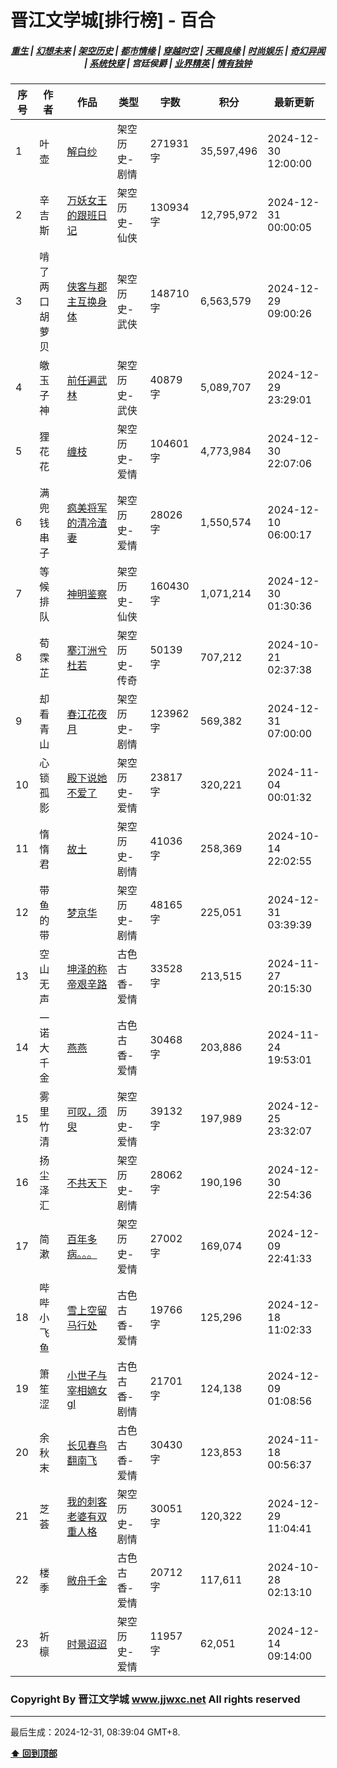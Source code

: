 # 晋江文学城[排行榜] - 百合

<h5 align="center">
	<a href="https://github.com/dev-chenxing/jjwxc-charts/blob/main/重生.md">重生</a> |
	<a href="https://github.com/dev-chenxing/jjwxc-charts/blob/main/幻想未来.md">幻想未来</a> |
	<a href="https://github.com/dev-chenxing/jjwxc-charts/blob/main/架空历史.md">架空历史</a> |
	<a href="https://github.com/dev-chenxing/jjwxc-charts/blob/main/都市情缘.md">都市情缘</a> |
	<a href="https://github.com/dev-chenxing/jjwxc-charts/blob/main/README.md">穿越时空</a> |
	<a href="https://github.com/dev-chenxing/jjwxc-charts/blob/main/天赐良缘.md">天赐良缘</a> |
	<a href="https://github.com/dev-chenxing/jjwxc-charts/blob/main/时尚娱乐.md">时尚娱乐</a> |
	<a href="https://github.com/dev-chenxing/jjwxc-charts/blob/main/奇幻异闻.md">奇幻异闻</a> |
	<a href="https://github.com/dev-chenxing/jjwxc-charts/blob/main/系统快穿.md">系统快穿</a> |
	<b>宫廷侯爵</b> |
	<a href="https://github.com/dev-chenxing/jjwxc-charts/blob/main/业界精英.md">业界精英</a> |
	<a href="https://github.com/dev-chenxing/jjwxc-charts/blob/main/情有独钟.md">情有独钟</a>
</h5>

| 序号 | 作者 | 作品 | 类型 | 字数 | 积分 | 最新更新 | 
|-----|------|------|-----|------|------|---------|
| 1 | 叶壶 | [解白纱](https://www.jjwxc.net/onebook.php?novelid=9260099) | 架空历史-剧情 | 271931字 | 35,597,496 | 2024-12-30 12:00:00 | 
| 2 | 辛吉斯 | [万妖女王的跟班日记](https://www.jjwxc.net/onebook.php?novelid=9315806) | 架空历史-仙侠 | 130934字 | 12,795,972 | 2024-12-31 00:00:05 | 
| 3 | 啃了两口胡萝贝 | [侠客与郡主互换身体](https://www.jjwxc.net/onebook.php?novelid=8428391) | 架空历史-武侠 | 148710字 | 6,563,579 | 2024-12-29 09:00:26 | 
| 4 | 皦玉子神 | [前任遍武林](https://www.jjwxc.net/onebook.php?novelid=9242672) | 架空历史-武侠 | 40879字 | 5,089,707 | 2024-12-29 23:29:01 | 
| 5 | 狸花花 | [缠枝](https://www.jjwxc.net/onebook.php?novelid=8629070) | 架空历史-爱情 | 104601字 | 4,773,984 | 2024-12-30 22:07:06 | 
| 6 | 满兜钱串子 | [疯美将军的清冷渣妻](https://www.jjwxc.net/onebook.php?novelid=9309780) | 架空历史-爱情 | 28026字 | 1,550,574 | 2024-12-10 06:00:17 | 
| 7 | 等候排队 | [神明鉴察](https://www.jjwxc.net/onebook.php?novelid=9287621) | 架空历史-仙侠 | 160430字 | 1,071,214 | 2024-12-30 01:30:36 | 
| 8 | 荀霂芷 | [搴汀洲兮杜若](https://www.jjwxc.net/onebook.php?novelid=9176518) | 架空历史-传奇 | 50139字 | 707,212 | 2024-10-21 02:37:38 | 
| 9 | 却看青山 | [春江花夜月](https://www.jjwxc.net/onebook.php?novelid=9195205) | 架空历史-剧情 | 123962字 | 569,382 | 2024-12-31 07:00:00 | 
| 10 | 心锁孤影 | [殿下说她不爱了](https://www.jjwxc.net/onebook.php?novelid=9258477) | 架空历史-爱情 | 23817字 | 320,221 | 2024-11-04 00:01:32 | 
| 11 | 惰惰君 | [故土](https://www.jjwxc.net/onebook.php?novelid=9225270) | 架空历史-剧情 | 41036字 | 258,369 | 2024-10-14 22:02:55 | 
| 12 | 带鱼的带 | [梦京华](https://www.jjwxc.net/onebook.php?novelid=9268675) | 架空历史-剧情 | 48165字 | 225,051 | 2024-12-31 03:39:39 | 
| 13 | 空山无声 | [坤泽的称帝艰辛路](https://www.jjwxc.net/onebook.php?novelid=9312061) | 古色古香-爱情 | 33528字 | 213,515 | 2024-11-27 20:15:30 | 
| 14 | 一诺大千金 | [燕燕](https://www.jjwxc.net/onebook.php?novelid=9297793) | 古色古香-爱情 | 30468字 | 203,886 | 2024-11-24 19:53:01 | 
| 15 | 雾里竹清 | [可叹，须臾](https://www.jjwxc.net/onebook.php?novelid=9288257) | 架空历史-爱情 | 39132字 | 197,989 | 2024-12-25 23:32:07 | 
| 16 | 扬尘泽汇 | [不共天下](https://www.jjwxc.net/onebook.php?novelid=9258685) | 架空历史-剧情 | 28062字 | 190,196 | 2024-12-30 22:54:36 | 
| 17 | 简漱 | [百年多病。。。](https://www.jjwxc.net/onebook.php?novelid=9291936) | 架空历史-爱情 | 27002字 | 169,074 | 2024-12-09 22:41:33 | 
| 18 | 哔哔小飞鱼 | [雪上空留马行处](https://www.jjwxc.net/onebook.php?novelid=9231934) | 古色古香-爱情 | 19766字 | 125,296 | 2024-12-18 11:02:33 | 
| 19 | 箫笙涩 | [小世子与宰相嫡女gl](https://www.jjwxc.net/onebook.php?novelid=9307465) | 古色古香-剧情 | 21701字 | 124,138 | 2024-12-09 01:08:56 | 
| 20 | 余秋末 | [长见春鸟翻南飞](https://www.jjwxc.net/onebook.php?novelid=9280051) | 古色古香-爱情 | 30430字 | 123,853 | 2024-11-18 00:56:37 | 
| 21 | 芝荟 | [我的刺客老婆有双重人格](https://www.jjwxc.net/onebook.php?novelid=9298977) | 架空历史-剧情 | 30051字 | 120,322 | 2024-12-29 11:04:41 | 
| 22 | 楼季 | [敝舟千金](https://www.jjwxc.net/onebook.php?novelid=9225230) | 古色古香-爱情 | 20712字 | 117,611 | 2024-10-28 02:13:10 | 
| 23 | 祈檩 | [时景迢迢](https://www.jjwxc.net/onebook.php?novelid=9302101) | 架空历史-爱情 | 11957字 | 62,051 | 2024-12-14 09:14:00 | 

### Copyright By 晋江文学城 www.jjwxc.net All rights reserved

---

最后生成：2024-12-31, 08:39:04 GMT+8.

**[⬆ 回到顶部](#晋江文学城排行榜---百合)**

